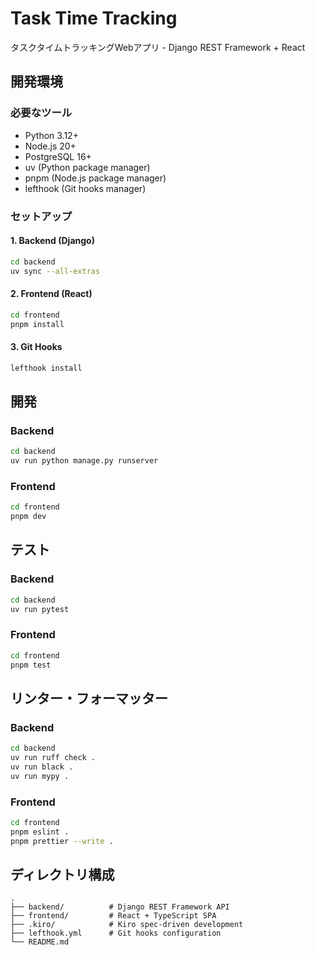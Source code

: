 # Task Time Tracking

タスクタイムトラッキングWebアプリ - Django REST Framework + React

## 開発環境

### 必要なツール

- Python 3.12+
- Node.js 20+
- PostgreSQL 16+
- uv (Python package manager)
- pnpm (Node.js package manager)
- lefthook (Git hooks manager)

### セットアップ

#### 1. Backend (Django)

```bash
cd backend
uv sync --all-extras
```

#### 2. Frontend (React)

```bash
cd frontend
pnpm install
```

#### 3. Git Hooks

```bash
lefthook install
```

## 開発

### Backend

```bash
cd backend
uv run python manage.py runserver
```

### Frontend

```bash
cd frontend
pnpm dev
```

## テスト

### Backend

```bash
cd backend
uv run pytest
```

### Frontend

```bash
cd frontend
pnpm test
```

## リンター・フォーマッター

### Backend

```bash
cd backend
uv run ruff check .
uv run black .
uv run mypy .
```

### Frontend

```bash
cd frontend
pnpm eslint .
pnpm prettier --write .
```

## ディレクトリ構成

```
.
├── backend/          # Django REST Framework API
├── frontend/         # React + TypeScript SPA
├── .kiro/            # Kiro spec-driven development
├── lefthook.yml      # Git hooks configuration
└── README.md
```
